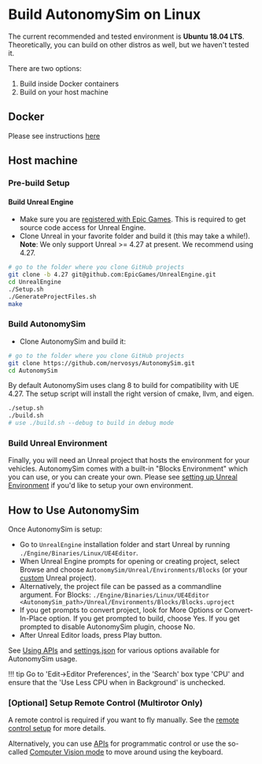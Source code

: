 # Build AutonomySim on Linux

The current recommended and tested environment is **Ubuntu 18.04 LTS**. Theoretically, you can build on other distros as well, but we haven't tested it.

There are two options:

1. Build inside Docker containers
2. Build on your host machine

## Docker

Please see instructions [here](docker_ubuntu.md)

## Host machine

### Pre-build Setup

#### Build Unreal Engine

* Make sure you are [registered with Epic Games](https://docs.unrealengine.com/en-US/SharingAndReleasing/Linux/BeginnerLinuxDeveloper/SettingUpAnUnrealWorkflow/index.html). This is required to get source code access for Unreal Engine.
* Clone Unreal in your favorite folder and build it (this may take a while!). **Note**: We only support Unreal >= 4.27 at present. We recommend using 4.27.

```bash
# go to the folder where you clone GitHub projects
git clone -b 4.27 git@github.com:EpicGames/UnrealEngine.git
cd UnrealEngine
./Setup.sh
./GenerateProjectFiles.sh
make
```

### Build AutonomySim

* Clone AutonomySim and build it:

```bash
# go to the folder where you clone GitHub projects
git clone https://github.com/nervosys/AutonomySim.git
cd AutonomySim
```

By default AutonomySim uses clang 8 to build for compatibility with UE 4.27. The setup script will install the right version of cmake, llvm, and eigen.

```bash
./setup.sh
./build.sh
# use ./build.sh --debug to build in debug mode
```

### Build Unreal Environment

Finally, you will need an Unreal project that hosts the environment for your vehicles. AutonomySim comes with a built-in "Blocks Environment" which you can use, or you can create your own. Please see [setting up Unreal Environment](unreal_proj.md) if you'd like to setup your own environment.

## How to Use AutonomySim

Once AutonomySim is setup:

* Go to `UnrealEngine` installation folder and start Unreal by running `./Engine/Binaries/Linux/UE4Editor`.
* When Unreal Engine prompts for opening or creating project, select Browse and choose `AutonomySim/Unreal/Environments/Blocks` (or your [custom](unreal_custenv.md) Unreal project).
* Alternatively, the project file can be passed as a commandline argument. For Blocks: `./Engine/Binaries/Linux/UE4Editor <AutonomySim_path>/Unreal/Environments/Blocks/Blocks.uproject`
* If you get prompts to convert project, look for More Options or Convert-In-Place option. If you get prompted to build, choose Yes. If you get prompted to disable AutonomySim plugin, choose No.
* After Unreal Editor loads, press Play button.

See [Using APIs](apis.md) and [settings.json](settings.md) for various options available for AutonomySim usage.

!!! tip
    Go to 'Edit->Editor Preferences', in the 'Search' box type 'CPU' and ensure that the 'Use Less CPU when in Background' is unchecked.

### [Optional] Setup Remote Control (Multirotor Only)

A remote control is required if you want to fly manually. See the [remote control setup](remote_control.md) for more details.

Alternatively, you can use [APIs](apis.md) for programmatic control or use the so-called [Computer Vision mode](image_apis.md) to move around using the keyboard.
